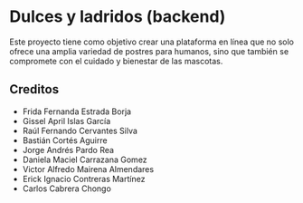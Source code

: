 
# Dulces y ladridos (backend)

Este proyecto tiene como objetivo crear una plataforma en línea que no solo ofrece una amplia variedad de postres para humanos, sino que también se compromete con el cuidado y bienestar de las mascotas.

## Creditos
- Frida Fernanda Estrada Borja
- Gissel April Islas García 
- Raúl Fernando Cervantes Silva 
- Bastián Cortés Aguirre 
- Jorge Andrés Pardo Rea 
- Daniela Maciel Carrazana Gomez
- Victor Alfredo Mairena Almendares
- Erick Ignacio Contreras Martínez 
- Carlos Cabrera Chongo
